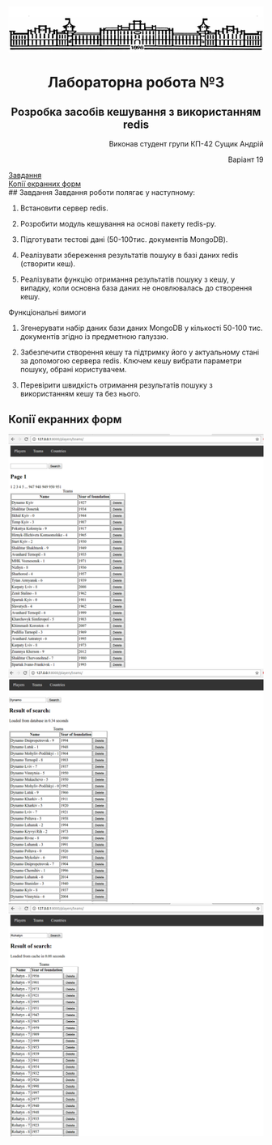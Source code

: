 <p align='center'>
<img src="https://raw.githubusercontent.com/Sushchyk/DBLabs/master/img/kpi.png">
</p>
<h1 align="center">Лабораторна робота №3
<h2 align="center">Розробка засобів кешування з використанням redis</h2>
<p align="right">Виконав студент групи КП-42 Сущик Андрій</p>
<p align="right">Варіант 19</p>
<a href="#Завдання">Завдання</a><br>
<a href="#Копії-екранних-форм">Копії екранних форм</a><br>
## Завдання 
Завдання роботи полягає у наступному:


1. Встановити сервер redis.


2. Розробити модуль кешування на основі пакету redis-py.


3. Підготувати тестові дані (50-100тис. документів MongoDB).


4. Реалізувати збереження результатів пошуку в базі даних redis (створити
кеш).


5. Реалізувати функцію отримання результатів пошуку з кешу, у випадку,
коли основна база даних не оновлювалась до створення кешу.


Функціональні вимоги


1. Згенерувати набір даних бази даних MongoDB у кількості 50-100 тис.
документів згідно із предметною галуззю.


2. Забезпечити створення кешу та підтримку його у актуальному стані за
допомогою сервера redis. Ключем кешу вибрати параметри пошуку,
обрані користувачем.


3. Перевірити швидкість отримання результатів пошуку з використанням
кешу та без нього.


## Копії екранних форм 
![Screenshot 1](https://raw.githubusercontent.com/Sushchyk/DBLabs/master/lab3/screenshoots/2.png)
![Screenshot 2](https://raw.githubusercontent.com/Sushchyk/DBLabs/master/lab3/screenshoots/1.png)
![Screenshot 3](https://raw.githubusercontent.com/Sushchyk/DBLabs/master/lab3/screenshoots/3.png)
